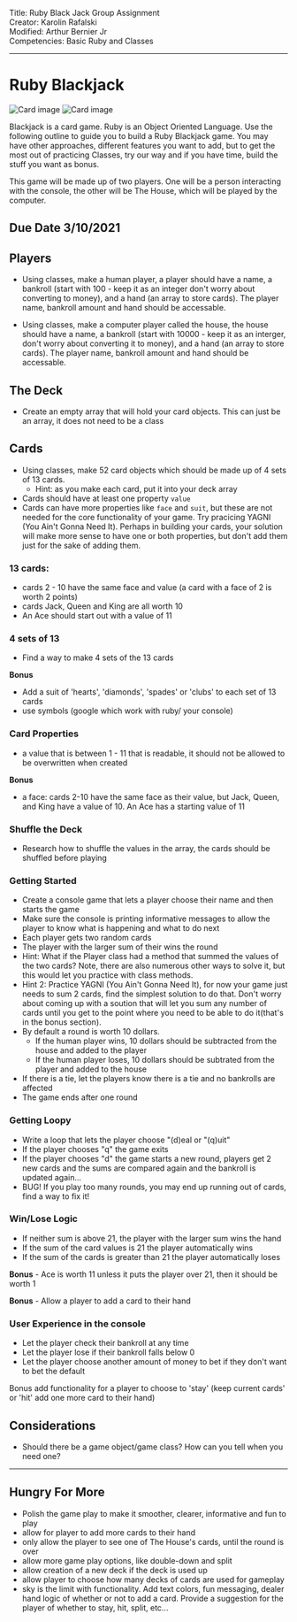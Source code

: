 
Title: Ruby Black Jack Group Assignment<br>
Creator: Karolin Rafalski <br>
Modified: Arthur Bernier Jr <br>
Competencies: Basic Ruby and Classes<br>

---

# Ruby Blackjack
![Card image](https://i.imgur.com/a62n4Kz.png) ![Card image](https://i.imgur.com/9KINWK9.png)

Blackjack is a card game. Ruby is an Object Oriented Language. Use the following outline to guide you to build a Ruby Blackjack game. You may have other approaches, different features you want to add, but to get the most out of practicing Classes, try our way and if you have time, build the stuff you want as bonus.

This game will be made up of two players. One will be a person interacting with the console, the other will be The House, which will be played by the computer.

## Due Date 3/10/2021
## Players

- Using classes, make a human player, a player should have a name, a bankroll (start with 100 - keep it as an integer don't worry about converting to money), and a hand (an array to store cards). The player name, bankroll amount and hand should be accessable.

- Using classes, make a computer player called the house, the house should have a name, a bankroll (start with 10000 - keep it as an interger, don't worry about converting it to money), and a hand (an array to store cards). The player name, bankroll amount and hand should be accessable.

## The Deck
- Create an empty array that will hold your card objects. This can just be an array, it does not need to be a class

## Cards
- Using classes, make 52 card objects which should be made up of 4 sets of 13 cards.
  - Hint: as you make each card, put it into your deck array
- Cards should have at least one property `value`
- Cards can have more properties like `face` and `suit`, but these are not needed for the core functionality of your game. Try pracicing YAGNI (You Ain't Gonna Need It). Perhaps in building your cards, your solution will make more sense to have one or both properties, but don't add them just for the sake of adding them.

### 13 cards:
  - cards 2 - 10 have the same face and value (a card with a face of 2 is worth 2 points)
  - cards Jack, Queen and King are all worth 10
  - An Ace should start out with a value of 11

### 4 sets of 13
  - Find a way to make 4 sets of the 13 cards

**Bonus**
  - Add a suit of 'hearts', 'diamonds', 'spades' or 'clubs' to each set of 13 cards
  - use symbols (google which work with ruby/ your console)

### Card Properties
 - a value that is between 1 - 11 that is readable, it should not be allowed to be overwritten when created

 **Bonus**
 - a face: cards 2-10 have the same face as their value, but Jack, Queen, and King have a value of 10. An Ace has a starting value of 11

 ### Shuffle the Deck
 - Research how to shuffle the values in the array, the cards should be shuffled before playing


### Getting Started
- Create a console game that lets a player choose their name and then starts the game
- Make sure the console is printing informative messages to allow the player to know what is happening and what to do next
- Each player gets two random cards
- The player with the larger sum of their wins the round
 - Hint: What if the Player class had a method that summed the values of the two cards? Note, there are also numerous other ways to solve it, but this would let you practice with class methods.
  - Hint 2: Practice YAGNI (You Ain't Gonna Need It), for now your game just needs to sum 2 cards, find the simplest solution to do that. Don't worry about coming up with a soution that will let you sum any number of cards until you get to the point where you need to be able to do it(that's in the bonus section).
- By default a round is worth 10 dollars.
  - If the human player wins, 10 dollars should be subtracted from the house and added to the player
  - If the human player loses, 10 dollars should be subtrated from the player and added to the house
- If there is a tie, let the players know there is a tie and no bankrolls are affected
- The game ends after one round

### Getting Loopy
- Write a loop that lets the player choose "(d)eal or "(q)uit"
- If the player chooses "q" the game exits
- If the player chooses "d" the game starts a new round, players get 2 new cards and the sums are compared again and the bankroll is updated again...
- BUG! If you play too many rounds, you may end up running out of cards, find a way to fix it!

### Win/Lose Logic
- If neither sum is above 21, the player with the larger sum wins the hand
- If the sum of the card values is 21 the player automatically wins
- If the sum of the cards is greater than 21 the player automatically loses

**Bonus** - Ace is worth 11 unless it puts the player over 21, then it should be worth 1

**Bonus** - Allow a player to add a card to their hand


### User Experience in the console

- Let the player check their bankroll at any time
- Let the player lose if their bankroll falls below 0
- Let the player choose another amount of money to bet if they don't want to bet the default

Bonus add functionality for a player to choose to 'stay' (keep current cards' or 'hit' add one more card to their hand)

## Considerations
- Should there be a game object/game class? How can you tell when you need one?

<hr>

</hr>

## Hungry For More
- Polish the game play to make it smoother, clearer, informative and fun to play
- allow for player to add more cards to their hand
- only allow the player to see one of The House's cards, until the round is over
- allow more game play options, like double-down and split
- allow creation of a new deck if the deck is used up
- allow player to choose how many decks of cards are used for gameplay
- sky is the limit with functionality. Add text colors, fun messaging, dealer hand logic of whether or not to add a card. Provide a suggestion for the player of whether to stay, hit, split, etc...
